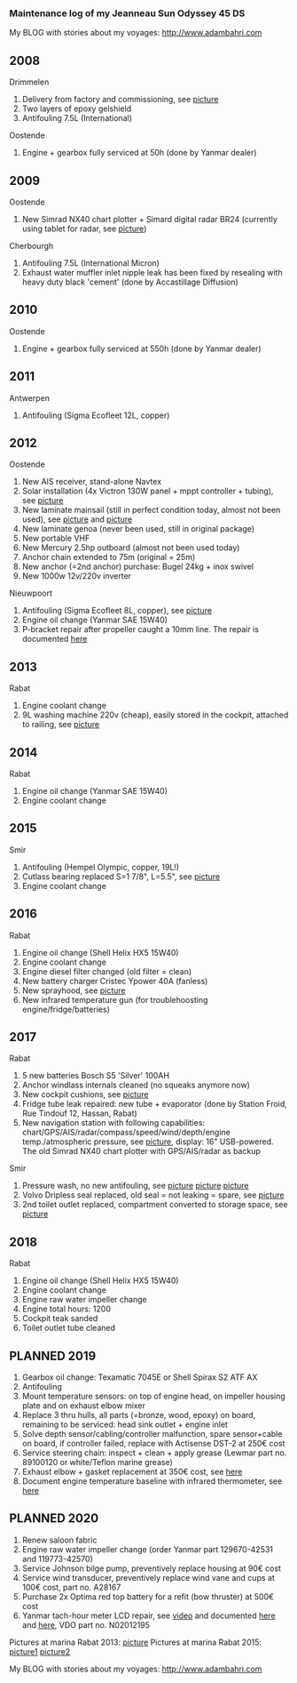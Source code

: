 ### Maintenance log of my Jeanneau Sun Odyssey 45 DS

My BLOG with stories about my voyages: http://www.adambahri.com

## 2008

Drimmelen

  1. Delivery from factory and commissioning, see [picture](pictures/nagelnieuw.jpg)
  2. Two layers of epoxy gelshield
  3. Antifouling 7.5L (International)

Oostende

 1. Engine + gearbox fully serviced at 50h (done by Yanmar dealer)

## 2009

Oostende

 1. New Simrad NX40 chart plotter + Simard digital radar BR24 (currently using tablet for radar, see [picture](pictures/TouchNavstation.jpg))

Cherbourgh

 1. Antifouling 7.5L (International Micron)
 2. Exhaust water muffler inlet nipple leak has been fixed by resealing with heavy duty black 'cement' (done by Accastillage Diffusion)

## 2010

Oostende

 1. Engine + gearbox fully serviced at 550h (done by Yanmar dealer)

## 2011

Antwerpen

 1. Antifouling (Sigma Ecofleet 12L, copper)

## 2012

Oostende

 1. New AIS receiver, stand-alone Navtex
 2. Solar installation (4x Victron 130W panel + mppt controller + tubing), see [picture](pictures/solar.jpg)
 3. New laminate mainsail (still in perfect condition today, almost not been used), see [picture](pictures/sailing04.jpg) and [picture](pictures/sailing03.jpg)
 4. New laminate genoa (never been used, still in original package)
 5. New portable VHF
 6. New Mercury 2.5hp outboard (almost not been used today)
 7. Anchor chain extended to 75m (original = 25m)
 8. New anchor (=2nd anchor) purchase: Bugel 24kg + inox swivel
 9. New 1000w 12v/220v inverter

Nieuwpoort

 1. Antifouling (Sigma Ecofleet 8L, copper), see [picture](pictures/maintenance.jpg)
 2. Engine oil change (Yanmar SAE 15W40)
 3. P-bracket repair after propeller caught a 10mm line. The repair is documented [here](http://jeanneau.proboards.com/thread/4797/leak-bracket-joint-after-line)

## 2013

Rabat

 1. Engine coolant change
 2. 9L washing machine 220v (cheap), easily stored in the cockpit, attached to railing, see [picture](pictures/tanger2017.jpg)

## 2014

Rabat

 1. Engine oil change (Yanmar SAE 15W40)
 2. Engine coolant change

## 2015

Smir

 1. Antifouling (Hempel Olympic, copper, 19L!)
 2. Cutlass bearing replaced S=1 7/8", L=5.5", see [picture](pictures/cutlass.jpg)
 3. Engine coolant change

## 2016

Rabat

 1. Engine oil change (Shell Helix HX5 15W40)
 2. Engine coolant change
 3. Engine diesel filter changed (old filter = clean)
 4. New battery charger Cristec Ypower 40A (fanless)
 5. New sprayhood, see [picture](pictures/tanger2017.jpg)
 6. New infrared temperature gun (for troublehoosting engine/fridge/batteries)

## 2017

Rabat

 1. 5 new batteries Bosch S5 'Silver' 100AH
 2. Anchor windlass internals cleaned (no squeaks anymore now)
 3. New cockpit cushions, see [picture](pictures/albughaz2017.jpg)
 4. Fridge tube leak repaired: new tube + evaporator (done by Station Froid, Rue Tindouf 12, Hassan, Rabat)
 5. New navigation station with following capabilities: chart/GPS/AIS/radar/compass/speed/wind/depth/engine temp./atmospheric pressure, see [picture](pictures/NUCNavstation.jpg), display: 16" USB-powered. The old Simrad NX40 chart plotter with GPS/AIS/radar as backup

Smir

 1. Pressure wash, no new antifouling, see [picture](pictures/maintenance2017bakboord.jpg) [picture](pictures/maintenance2017schroef.jpg) [picture](pictures/maintenance2017stuurboord.jpg)
 2. Volvo Dripless seal replaced, old seal = not leaking = spare, see [picture](pictures/schroefas-plaatsen2.jpg)
 3. 2nd toilet outlet replaced, compartment converted to storage space, see [picture](pictures/rompdoorvoer-2de-toilet.jpg)

## 2018

Rabat

 1. Engine oil change (Shell Helix HX5 15W40)
 2. Engine coolant change
 3. Engine raw water impeller change
 4. Engine total hours: 1200
 5. Cockpit teak sanded
 6. Toilet outlet tube cleaned

## PLANNED 2019

 1. Gearbox oil change: Texamatic 7045E or Shell Spirax S2 ATF AX 
 2. Antifouling
 3. Mount temperature sensors: on top of engine head, on impeller housing plate and on exhaust elbow mixer
 4. Replace 3 thru hulls, all parts (=bronze, wood, epoxy) on board, remaining to be serviced: head sink outlet + engine inlet
 5. Solve depth sensor/cabling/controller malfunction, spare sensor+cable on board, if controller failed, replace with Actisense DST-2 at 250€ cost
 6. Service steering chain: inspect + clean + apply grease (Lewmar part no. 89100120 or white/Teflon marine grease)
 7. Exhaust elbow + gasket replacement at 350€ cost, see [here](https://www.ebay.co.uk/itm/L3P-Stainless-Steel-Exhaust-Mixing-Elbow-Replaces-Yanmar-4JH-129671-13552-/232300760705)
 8. Document engine temperature baseline with infrared thermometer, see [here](http://www.pbase.com/mainecruising/engine_temp)
 
## PLANNED 2020

 1. Renew saloon fabric
 2. Engine raw water impeller change (order Yanmar part 129670-42531 and 119773-42570)
 3. Service Johnson bilge pump, preventively replace housing at 90€ cost
 4. Service wind transducer, preventively replace wind vane and cups at 100€ cost, part no. A28167
 5. Purchase 2x Optima red top battery for a refit (bow thruster) at 500€ cost
 6. Yanmar tach-hour meter LCD repair, see [video](https://www.youtube.com/watch?v=eldRUU7qc2Y) and documented [here](https://forums.sailboatowners.com/index.php?attachments/repair-of-yanmar-tach-updated-pdf.59966) and [here](http://www.ourboat.net/cruising-blog/62-vdo-engine-hours-tacho-repair), VDO part no. N02012195

Pictures at marina Rabat 2013: [picture](http://www.akdn.org/sites/akdn/files/media/institutions/aga_khan_trust_for_culture/aga_khan_award_for_architecture/akaa2013-hassan_ii_bridge-morocco-02.jpg)
Pictures at marina Rabat 2015: [picture1](https://farm1.staticflickr.com/606/21040956586_40c783ca7a_o.jpg)
 [picture2](https://farm6.staticflickr.com/5826/20446117753_96da7a6efa_o.jpg)

My BLOG with stories about my voyages: http://www.adambahri.com
